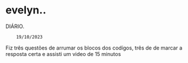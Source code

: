 # evelyn..
DIÁRIO.

        19/10/2023
        
Fiz três questões de arrumar os blocos dos codígos, três de de marcar a resposta certa e assisti um video de 15 minutos
